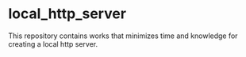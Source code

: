 # local_http_server
This repository contains works that minimizes time and knowledge for creating a local http server.
